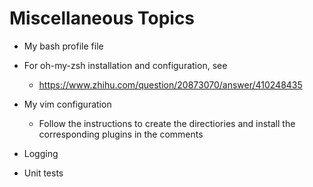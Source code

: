 # Miscellaneous Topics

* My bash profile file

* For oh-my-zsh installation and configuration, see

  * https://www.zhihu.com/question/20873070/answer/410248435

* My vim configuration
  * Follow the instructions to create the directiories and install the corresponding plugins in the comments

* Logging

* Unit tests

